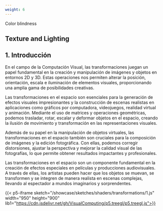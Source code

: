 ```yaml
---
weight: 6
---
```

Color blindness

## Texture and Lighting

## 1. Introducción

En el campo de la Computación Visual, las transformaciones juegan un papel fundamental en la creación y manipulación de imágenes y objetos en entornos 2D y 3D. Estas operaciones nos permiten alterar la posición, orientación, escala e iluminación de elementos visuales, proporcionando una amplia gama de posibilidades creativas.

Las transformaciones en el espacio son esenciales para la generación de efectos visuales impresionantes y la construcción de escenas realistas en aplicaciones como gráficos por computadora, videojuegos, realidad virtual y animación. Mediante el uso de matrices y operaciones geométricas, podemos trasladar, rotar, escalar y deformar objetos en el espacio, creando la ilusión de movimiento y transformación en las representaciones visuales.

Además de su papel en la manipulación de objetos virtuales, las transformaciones en el espacio también son cruciales para la composición de imágenes y la edición fotográfica. Con ellas, podemos corregir distorsiones, ajustar la perspectiva y mejorar la calidad visual de las fotografías, lo que permite obtener resultados impactantes y profesionales.

Las transformaciones en el espacio son un componente fundamental en la creación de efectos especiales en películas y producciones audiovisuales. A través de ellas, los artistas pueden hacer que los objetos se muevan, se transformen y se integren de manera realista en escenas complejas, llevando al espectador a mundos imaginarios y sorprendentes.

{{< p5-iframe sketch="/showcase/sketches/shaders/transformations/1.js" width="950" height="900" lib1="https://cdn.jsdelivr.net/gh/VisualComputing/p5.treegl/p5.treegl.js">}}







